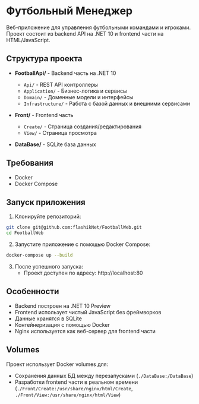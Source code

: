 # Футбольный Менеджер

Веб-приложение для управления футбольными командами и игроками. Проект состоит из backend API на .NET 10 и frontend части на HTML/JavaScript.

## Структура проекта

- **FootballApi/** - Backend часть на .NET 10
  - `Api/` - REST API контроллеры
  - `Application/` - Бизнес-логика и сервисы
  - `Domain/` - Доменные модели и интерфейсы
  - `Infrastructure/` - Работа с базой данных и внешними сервисами

- **Front/** - Frontend часть
  - `Create/` - Страница создания/редактирования
  - `View/` - Страница просмотра
  
- **DataBase/** - SQLite база данных

## Требования

- Docker
- Docker Compose

## Запуск приложения

1. Клонируйте репозиторий:
```bash
git clone git@github.com:flashikNet/FootballWeb.git
cd FootballWeb
```

2. Запустите приложение с помощью Docker Compose:
```bash
docker-compose up --build
```

3. После успешного запуска:
   - Проект доступен по адресу: http://localhost:80

## Особенности

- Backend построен на .NET 10 Preview
- Frontend использует чистый JavaScript без фреймворков
- Данные хранятся в SQLite
- Контейнеризация с помощью Docker
- Nginx используется как веб-сервер для frontend части

## Volumes

Проект использует Docker volumes для:
- Сохранения данных БД между перезапусками (`./DataBase:/DataBase`)
- Разработки frontend части в реальном времени (`./Front/Create:/usr/share/nginx/html/Create`, `./Front/View:/usr/share/nginx/html/View`)
